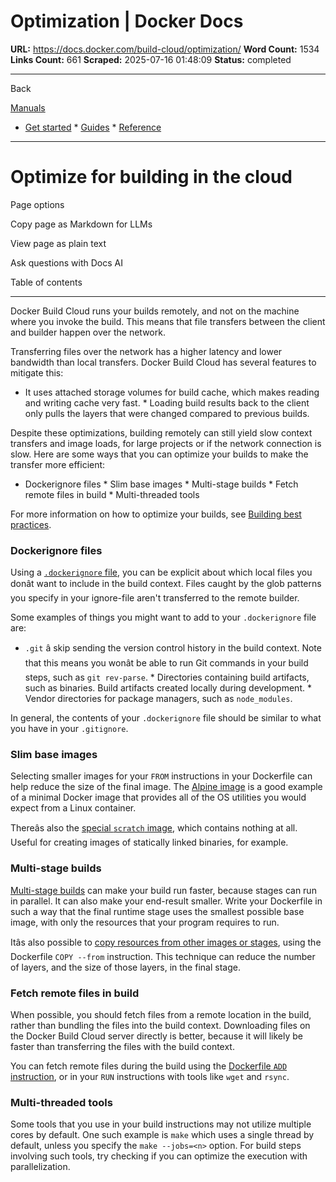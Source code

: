 # Optimization | Docker Docs

**URL:** https://docs.docker.com/build-cloud/optimization/
**Word Count:** 1534
**Links Count:** 661
**Scraped:** 2025-07-16 01:48:09
**Status:** completed

---

Back

[Manuals](https://docs.docker.com/manuals/)

  * [Get started](https://docs.docker.com/get-started/)   * [Guides](https://docs.docker.com/guides/)   * [Reference](https://docs.docker.com/reference/)

* * *

# Optimize for building in the cloud

Page options

Copy page as Markdown for LLMs

View page as plain text

Ask questions with Docs AI

Table of contents

* * *

Docker Build Cloud runs your builds remotely, and not on the machine where you invoke the build. This means that file transfers between the client and builder happen over the network.

Transferring files over the network has a higher latency and lower bandwidth than local transfers. Docker Build Cloud has several features to mitigate this:

  * It uses attached storage volumes for build cache, which makes reading and writing cache very fast.   * Loading build results back to the client only pulls the layers that were changed compared to previous builds.

Despite these optimizations, building remotely can still yield slow context transfers and image loads, for large projects or if the network connection is slow. Here are some ways that you can optimize your builds to make the transfer more efficient:

  * Dockerignore files   * Slim base images   * Multi-stage builds   * Fetch remote files in build   * Multi-threaded tools

For more information on how to optimize your builds, see [Building best practices](https://docs.docker.com/build/building/best-practices/).

### Dockerignore files

Using a [`.dockerignore` file](https://docs.docker.com/build/concepts/context/#dockerignore-files), you can be explicit about which local files you donât want to include in the build context. Files caught by the glob patterns you specify in your ignore-file aren't transferred to the remote builder.

Some examples of things you might want to add to your `.dockerignore` file are:

  * `.git` â skip sending the version control history in the build context. Note that this means you wonât be able to run Git commands in your build steps, such as `git rev-parse`.   * Directories containing build artifacts, such as binaries. Build artifacts created locally during development.   * Vendor directories for package managers, such as `node_modules`.

In general, the contents of your `.dockerignore` file should be similar to what you have in your `.gitignore`.

### Slim base images

Selecting smaller images for your `FROM` instructions in your Dockerfile can help reduce the size of the final image. The [Alpine image](https://hub.docker.com/_/alpine) is a good example of a minimal Docker image that provides all of the OS utilities you would expect from a Linux container.

Thereâs also the [special `scratch` image](https://hub.docker.com/_/scratch), which contains nothing at all. Useful for creating images of statically linked binaries, for example.

### Multi-stage builds

[Multi-stage builds](https://docs.docker.com/build/building/multi-stage/) can make your build run faster, because stages can run in parallel. It can also make your end-result smaller. Write your Dockerfile in such a way that the final runtime stage uses the smallest possible base image, with only the resources that your program requires to run.

Itâs also possible to [copy resources from other images or stages](https://docs.docker.com/build/building/multi-stage/#name-your-build-stages), using the Dockerfile `COPY --from` instruction. This technique can reduce the number of layers, and the size of those layers, in the final stage.

### Fetch remote files in build

When possible, you should fetch files from a remote location in the build, rather than bundling the files into the build context. Downloading files on the Docker Build Cloud server directly is better, because it will likely be faster than transferring the files with the build context.

You can fetch remote files during the build using the [Dockerfile `ADD` instruction](https://docs.docker.com/reference/dockerfile/#add), or in your `RUN` instructions with tools like `wget` and `rsync`.

### Multi-threaded tools

Some tools that you use in your build instructions may not utilize multiple cores by default. One such example is `make` which uses a single thread by default, unless you specify the `make --jobs=<n>` option. For build steps involving such tools, try checking if you can optimize the execution with parallelization.